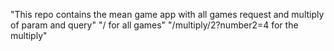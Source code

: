 "This repo contains the mean game app with all games request and multiply of param and query"
"/ for all games"
"/multiply/2?number2=4 for the multiply"